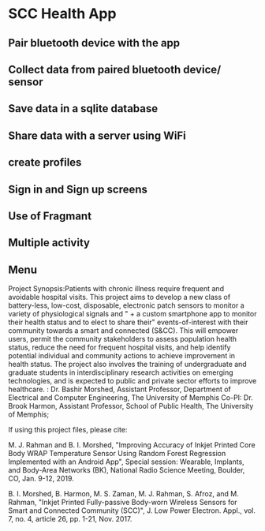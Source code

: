 # SCC Health App
## Pair bluetooth device with the app
## Collect data from paired bluetooth device/ sensor
## Save data in a sqlite database
## Share data with a server using WiFi
## create profiles
## Sign in and Sign up screens
## Use of Fragmant
## Multiple activity
## Menu



Project Synopsis:Patients with chronic illness require frequent and avoidable hospital visits. This project aims to develop a new class of battery-less, low-cost, disposable,  electronic patch sensors to monitor a variety of physiological signals and " +
a custom smartphone app to monitor their health status and to elect to share their" events-of-interest with their community towards a smart and connected (S&CC). This will empower users, permit the community stakeholders to assess population health status, reduce the need for frequent hospital visits, and help identify potential individual and community actions to achieve improvement in health status. The project also involves the training of undergraduate and graduate students in interdisciplinary research activities on emerging technologies, and is expected to public and private sector efforts to improve healthcare.
: Dr. Bashir Morshed, Assistant Professor, Department of Electrical and Computer Engineering, The University of Memphis Co-PI: Dr. Brook Harmon, Assistant Professor, School of Public Health, The University of Memphis;
        
        
If using this project files, please cite:

M. J. Rahman and B. I. Morshed, "Improving Accuracy of Inkjet Printed Core Body WRAP Temperature Sensor Using Random Forest Regression Implemented with an Android App", Special session: Wearable, Implants, and Body-Area Networks (BK), National Radio Science Meeting, Boulder, CO, Jan. 9-12, 2019.

B. I. Morshed, B. Harmon, M. S. Zaman, M. J. Rahman, S. Afroz, and M. Rahman, "Inkjet Printed Fully-passive Body-worn Wireless Sensors for Smart and Connected Community (SCC)", J. Low Power Electron. Appl., vol. 7, no. 4, article 26, pp. 1-21, Nov. 2017.
